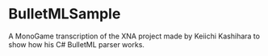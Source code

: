 # BulletMLSample
A MonoGame transcription of the XNA project made by Keiichi Kashihara to show how his C# BulletML parser works.
